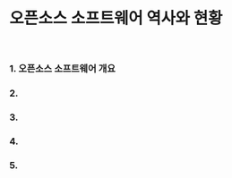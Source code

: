 오픈소스 소프트웨어 역사와 현황
=======================
<br>

### 1. 오픈소스 소프트웨어 개요 
### 2. 
### 3. 
### 4. 
### 5. 
